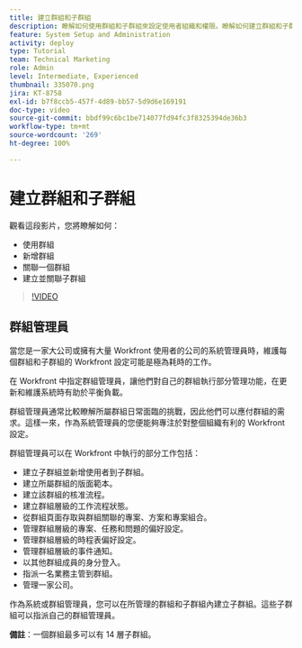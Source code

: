 ```yaml
---
title: 建立群組和子群組
description: 瞭解如何使用群組和子群組來設定使用者組織和權限。瞭解如何建立群組和子群組。
feature: System Setup and Administration
activity: deploy
type: Tutorial
team: Technical Marketing
role: Admin
level: Intermediate, Experienced
thumbnail: 335070.png
jira: KT-8758
exl-id: b7f8ccb5-457f-4d89-bb57-5d9d6e169191
doc-type: video
source-git-commit: bbdf99c6bc1be714077fd94fc3f8325394de36b3
workflow-type: tm+mt
source-wordcount: '269'
ht-degree: 100%

---
```


# 建立群組和子群組

觀看這段影片，您將瞭解如何：

* 使用群組
* 新增群組
* 關聯一個群組
* 建立並關聯子群組

>[!VIDEO](https://video.tv.adobe.com/v/335070/?quality=12&learn=on&enablevpops=1)

## 群組管理員

當您是一家大公司或擁有大量 Workfront 使用者的公司的系統管理員時，維護每個群組和子群組的 Workfront 設定可能是極為耗時的工作。

在 Workfront 中指定群組管理員，讓他們對自己的群組執行部分管理功能，在更新和維護系統時有助於平衡負載。

群組管理員通常比較瞭解所屬群組日常面臨的挑戰，因此他們可以應付群組的需求。這樣一來，作為系統管理員的您便能夠專注於對整個組織有利的 Workfront 設定。

群組管理員可以在 Workfront 中執行的部分工作包括：

* 建立子群組並新增使用者到子群組。
* 建立所屬群組的版面範本。
* 建立該群組的核准流程。
* 建立群組層級的工作流程狀態。
* 從群組頁面存取與群組關聯的專案、方案和專案組合。
* 管理群組層級的專案、任務和問題的偏好設定。
* 管理群組層級的時程表偏好設定。
* 管理群組層級的事件通知。
* 以其他群組成員的身分登入。
* 指派一名業務主管到群組。
* 管理一家公司。

作為系統或群組管理員，您可以在所管理的群組和子群組內建立子群組。這些子群組可以指派自己的群組管理員。

**備註**：一個群組最多可以有 14 層子群組。
